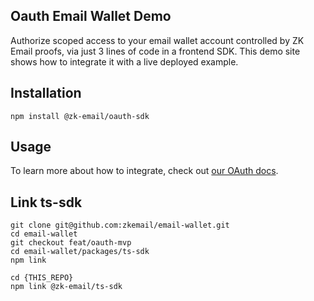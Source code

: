 ## Oauth Email Wallet Demo

Authorize scoped access to your email wallet account controlled by ZK Email proofs, via just 3 lines of code in a frontend SDK. This demo site shows how to integrate it with a live deployed example.

## Installation
```
npm install @zk-email/oauth-sdk
```

## Usage

To learn more about how to integrate, check out [our OAuth docs](https://zkemail.gitbook.io/zk-email/login-with-zk-email-oauth-api).

## Link ts-sdk

```
git clone git@github.com:zkemail/email-wallet.git
cd email-wallet
git checkout feat/oauth-mvp
cd email-wallet/packages/ts-sdk
npm link

cd {THIS_REPO}
npm link @zk-email/ts-sdk
```
